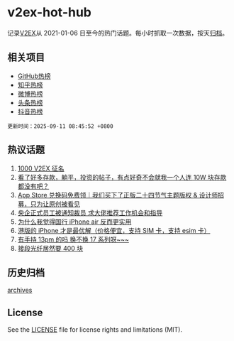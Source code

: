 # v2ex-hot-hub

 记录[V2EX](https://www.v2ex.com/)从 2021-01-06 日至今的热门话题。每小时抓取一次数据，按天[归档](archives)。
 
 ## 相关项目

- [GitHub热榜](https://github.com/snaildev/github-hot-hub)
- [知乎热榜](https://github.com/snaildev/zhihu-hot-hub)
- [微博热榜](https://github.com/snaildev/weibo-hot-hub)
- [头条热榜](https://github.com/snaildev/toutiao-hot-hub)
- [抖音热榜](https://github.com/snaildev/douyin-hot-hub)


 `更新时间：2025-09-11 08:45:52 +0800`

## 热议话题

1. [1000 V2EX 征名](https://www.v2ex.com/t/1158222)
1. [看了好多存款，躺平，投资的帖子，有点好奇不会就我一个人连 10W 块存款都没有吧？](https://www.v2ex.com/t/1158237)
1. [App Store 兑换码免费领｜我们买下了正版二十四节气主题版权 & 设计师招募，只为让原创被看见](https://www.v2ex.com/t/1158243)
1. [央企正式员工被通知裁员 求大佬推荐工作机会和指导](https://www.v2ex.com/t/1158261)
1. [为什么我觉得国行 iPhone air 反而更实用](https://www.v2ex.com/t/1158168)
1. [港版的 iPhone 才是最优解（价格便宜，支持 SIM 卡，支持 esim 卡）](https://www.v2ex.com/t/1158204)
1. [有手持 13pm 的吗 换不换 17 系列呀~~~](https://www.v2ex.com/t/1158171)
1. [接段光纤居然要 400 块](https://www.v2ex.com/t/1158175)

## 历史归档

[archives](archives)

## License

See the [LICENSE](LICENSE) file for license rights and limitations (MIT).
